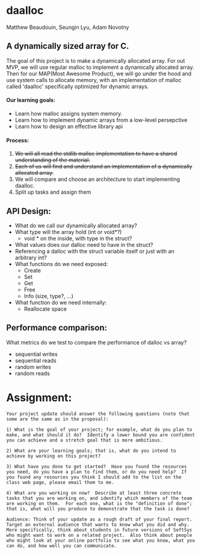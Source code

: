 # daalloc
Matthew Beaudouin, Seungin Lyu, Adam Novotny

## A dynamically sized array for C.

The goal of this project is to make a dynamically allocated array. For out MVP, we will use regular malloc to implement a dynamically allocated array. Then for our MAP(Most Awesome Product), we will go under the hood and use system calls to allocate memory, with an implementation of malloc called 'daalloc' specifically optimized for dynamic arrays.

#### Our learning goals:
- Learn how malloc assigns system memory.
- Learn how to implement dynamic arrays from a low-level persepctive
- Learn how to design an effective library api

#### Process:
1. ~~We will all read the stdlib malloc implementation to have a shared understanding of the material.~~
2. ~~Each of us will find and understand an implementation of a dynamically allocated array.~~
3. We will compare and choose an architecture to start implementing daalloc.
4. Split up tasks and assign them

## API Design:
- What do we call our dynamically allocated array?
- What type will the array hold (int or void*?)
  - void * on the inside, with type in the struct?
- What values does our dalloc need to have in the struct?
- Referencing a dalloc with the struct variable itself or just with an arbitrary int?
- What functions do we need exposed:
  - Create
  - Set
  - Get
  - Free
  - Info (size, type?, ...)
- What function do we need internally:
  - Reallocate space


## Performance comparison:
What metrics do we test to compare the performance of dalloc vs array?
- sequential writes
- sequential reads
- random writes
- random reads

# Assignment:
```
Your project update should answer the following questions (note that some are the same as in the proposal):

1) What is the goal of your project; for example, what do you plan to make, and what should it do?  Identify a lower bound you are confident you can achieve and a stretch goal that is more ambitious.

2) What are your learning goals; that is, what do you intend to achieve by working on this project?

3) What have you done to get started?  Have you found the resources you need, do you have a plan to find them, or do you need help?  If you found any resources you think I should add to the list on the class web page, please email them to me.

4) What are you working on now?  Describe at least three concrete tasks that you are working on, and identify which members of the team are working on them.  For each one, what is the "definition of done"; that is, what will you produce to demonstrate that the task is done?

Audience: Think of your update as a rough draft of your final report.  Target an external audience that wants to know what you did and why.  More specifically, think about students in future versions of SoftSys who might want to work on a related project.  Also think about people who might look at your online portfolio to see what you know, what you can do, and how well you can communicate.
```
